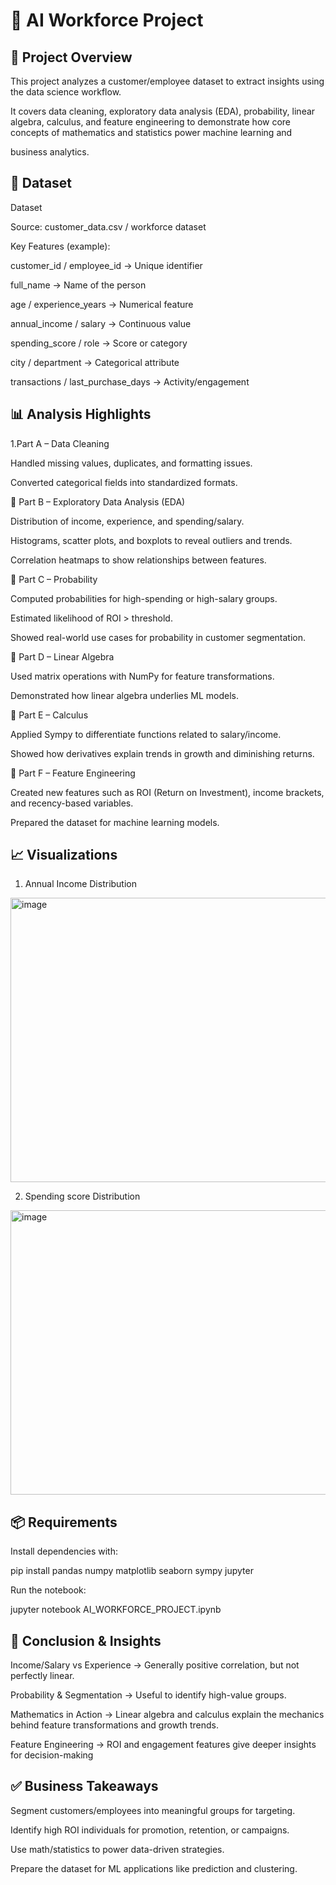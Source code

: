 # 🚀 AI Workforce Project
## 📌 Project Overview

This project analyzes a customer/employee dataset to extract insights using the data science workflow.

It covers data cleaning, exploratory data analysis (EDA), probability, linear algebra, calculus, and feature engineering to demonstrate how core concepts of mathematics and statistics power machine learning and

business analytics.

## 📂 Dataset

Dataset

Source: customer_data.csv / workforce dataset

Key Features (example):

customer_id / employee_id → Unique identifier

full_name → Name of the person

age / experience_years → Numerical feature

annual_income / salary → Continuous value

spending_score / role → Score or category

city / department → Categorical attribute

transactions / last_purchase_days → Activity/engagement

## 📊 Analysis Highlights

1.Part A – Data Cleaning

Handled missing values, duplicates, and formatting issues.

Converted categorical fields into standardized formats.

🔹 Part B – Exploratory Data Analysis (EDA)

Distribution of income, experience, and spending/salary.

Histograms, scatter plots, and boxplots to reveal outliers and trends.

Correlation heatmaps to show relationships between features.

🔹 Part C – Probability

Computed probabilities for high-spending or high-salary groups.

Estimated likelihood of ROI > threshold.

Showed real-world use cases for probability in customer segmentation.

🔹 Part D – Linear Algebra

Used matrix operations with NumPy for feature transformations.

Demonstrated how linear algebra underlies ML models.

🔹 Part E – Calculus

Applied Sympy to differentiate functions related to salary/income.

Showed how derivatives explain trends in growth and diminishing returns.

🔹 Part F – Feature Engineering

Created new features such as ROI (Return on Investment), income brackets, and recency-based variables.

Prepared the dataset for machine learning models.

## 📈 Visualizations

1. Annual Income Distribution

<img width="580" height="455" alt="image" src="https://github.com/user-attachments/assets/9173b4e1-4447-4529-8ebc-e1b916198082" />

2. Spending score Distribution

<img width="563" height="455" alt="image" src="https://github.com/user-attachments/assets/6628fc42-c9ae-4f76-afe6-9dfbc6742281" />


## 📦 Requirements

Install dependencies with:

pip install pandas numpy matplotlib seaborn sympy jupyter

Run the notebook:

jupyter notebook AI_WORKFORCE_PROJECT.ipynb


## 📌 Conclusion & Insights

Income/Salary vs Experience → Generally positive correlation, but not perfectly linear.

Probability & Segmentation → Useful to identify high-value groups.

Mathematics in Action → Linear algebra and calculus explain the mechanics behind feature transformations and growth trends.

Feature Engineering → ROI and engagement features give deeper insights for decision-making



## ✅ Business Takeaways

Segment customers/employees into meaningful groups for targeting.

Identify high ROI individuals for promotion, retention, or campaigns.

Use math/statistics to power data-driven strategies.

Prepare the dataset for ML applications like prediction and clustering.



